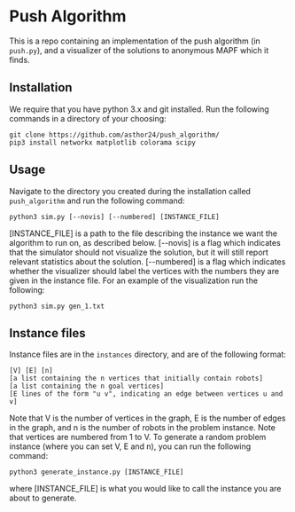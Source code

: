 # Push Algorithm
This is a repo containing an implementation of the push algorithm (in `push.py`), and a visualizer of the solutions to anonymous MAPF which it finds.
## Installation
We require that you have python 3.x and git installed. Run the following commands in a directory of your choosing:

```
git clone https://github.com/asthor24/push_algorithm/
pip3 install networkx matplotlib colorama scipy
```

## Usage
Navigate to the directory you created during the installation called `push_algorithm` and run the following command:

```python3 sim.py [--novis] [--numbered] [INSTANCE_FILE]```

[INSTANCE_FILE] is a path to the file describing the instance we want the algorithm to run on, as described below. [--novis] is a flag which indicates that the simulator should not visualize the solution, but it will still report relevant statistics about the solution. [--numbered] is a flag which indicates whether the visualizer should label the vertices with the numbers they are given in the instance file. For an example of the visualization run the following:

```python3 sim.py gen_1.txt```

## Instance files
Instance files are in the `instances` directory, and are of the following format:

```
[V] [E] [n]
[a list containing the n vertices that initially contain robots]
[a list containing the n goal vertices]
[E lines of the form "u v", indicating an edge between vertices u and v]
```

Note that V is the number of vertices in the graph, E is the number of edges in the graph, and n is the number of robots in the problem instance. Note that vertices are numbered from 1 to V. To generate a random problem instance (where you can set V, E and n), you can run the following command:

```python3 generate_instance.py [INSTANCE_FILE]```

where [INSTANCE_FILE] is what you would like to call the instance you are about to generate.
